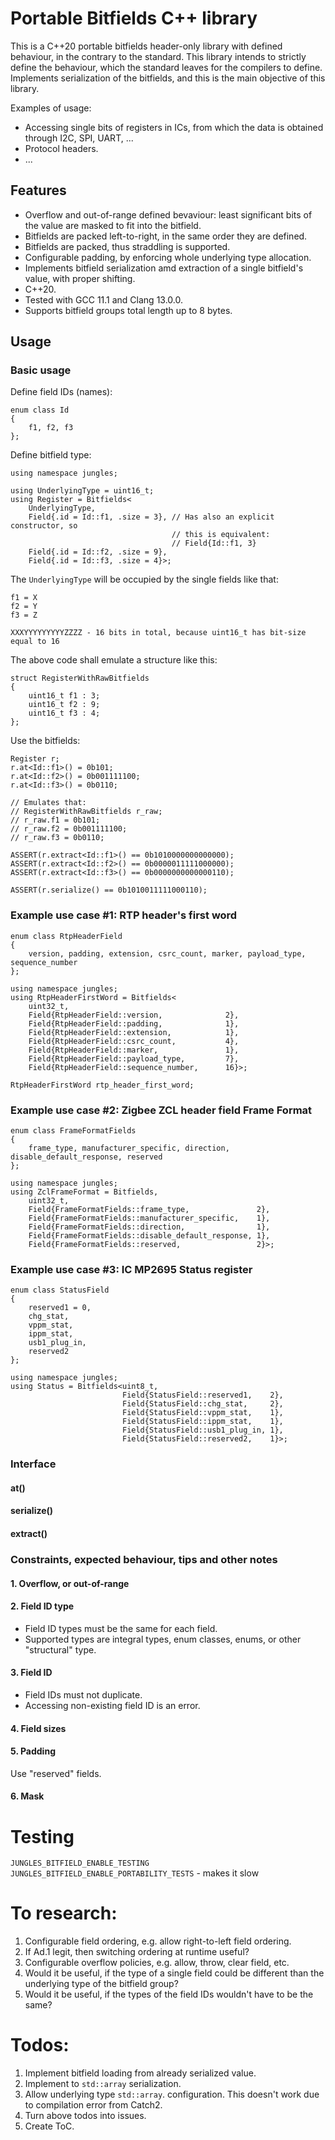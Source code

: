 # Portable Bitfields C++ library

This is a C++20 portable bitfields header-only library with defined behaviour, in the contrary to the standard. 
This library intends to strictly define the behaviour, which the standard leaves for the compilers to 
define. Implements serialization of the bitfields, and this is the main objective of this library.

Examples of usage:

* Accessing single bits of registers in ICs, from which the data is obtained through I2C, SPI, UART, ...
* Protocol headers.
* ...

## Features

* Overflow and out-of-range defined bevaviour: least significant bits of the value are masked to fit into the bitfield.
* Bitfields are packed left-to-right, in the same order they are defined.
* Bitfields are packed, thus straddling is supported.
* Configurable padding, by enforcing whole underlying type allocation.
* Implements bitfield serialization amd extraction of a single bitfield's value, with proper shifting.
* C++20.
* Tested with GCC 11.1 and Clang 13.0.0.
* Supports bitfield groups total length up to 8 bytes.

## Usage

### Basic usage

Define field IDs (names):

```
enum class Id
{
    f1, f2, f3
};
```

Define bitfield type:

```
using namespace jungles;

using UnderlyingType = uint16_t;
using Register = Bitfields<
    UnderlyingType, 
    Field{.id = Id::f1, .size = 3}, // Has also an explicit constructor, so
                                    // this is equivalent: 
                                    // Field{Id::f1, 3}
    Field{.id = Id::f2, .size = 9}, 
    Field{.id = Id::f3, .size = 4}>; 

```

The `UnderlyingType` will be occupied by the single fields like that:

```
f1 = X
f2 = Y
f3 = Z

XXXYYYYYYYYYZZZZ - 16 bits in total, because uint16_t has bit-size equal to 16
```

The above code shall emulate a structure like this:

```
struct RegisterWithRawBitfields
{
    uint16_t f1 : 3;
    uint16_t f2 : 9;
    uint16_t f3 : 4;
};
```

Use the bitfields:

```
Register r;
r.at<Id::f1>() = 0b101;
r.at<Id::f2>() = 0b001111100;
r.at<Id::f3>() = 0b0110;

// Emulates that:
// RegisterWithRawBitfields r_raw;
// r_raw.f1 = 0b101; 
// r_raw.f2 = 0b001111100; 
// r_raw.f3 = 0b0110; 

ASSERT(r.extract<Id::f1>() == 0b1010000000000000);
ASSERT(r.extract<Id::f2>() == 0b0000011111000000);
ASSERT(r.extract<Id::f3>() == 0b0000000000000110);

ASSERT(r.serialize() == 0b1010011111000110);

```

### Example use case #1: RTP header's first word

```
enum class RtpHeaderField
{
    version, padding, extension, csrc_count, marker, payload_type, sequence_number
};

using namespace jungles;
using RtpHeaderFirstWord = Bitfields<
    uint32_t,
    Field{RtpHeaderField::version,              2},
    Field{RtpHeaderField::padding,              1},
    Field{RtpHeaderField::extension,            1},
    Field{RtpHeaderField::csrc_count,           4},
    Field{RtpHeaderField::marker,               1},
    Field{RtpHeaderField::payload_type,         7},
    Field{RtpHeaderField::sequence_number,      16}>;

RtpHeaderFirstWord rtp_header_first_word;
```

### Example use case #2: Zigbee ZCL header field Frame Format

```
enum class FrameFormatFields
{
    frame_type, manufacturer_specific, direction, disable_default_response, reserved
};

using namespace jungles;
using ZclFrameFormat = Bitfields,
    uint32_t,
    Field{FrameFormatFields::frame_type,               2},
    Field{FrameFormatFields::manufacturer_specific,    1},
    Field{FrameFormatFields::direction,                1},
    Field{FrameFormatFields::disable_default_response, 1},
    Field{FrameFormatFields::reserved,                 2}>;
```

### Example use case #3: IC MP2695 Status register

```
enum class StatusField
{
    reserved1 = 0,
    chg_stat,
    vppm_stat,
    ippm_stat,
    usb1_plug_in,
    reserved2
};

using namespace jungles;
using Status = Bitfields<uint8_t, 
                         Field{StatusField::reserved1,    2}, 
                         Field{StatusField::chg_stat,     2},
                         Field{StatusField::vppm_stat,    1},
                         Field{StatusField::ippm_stat,    1},
                         Field{StatusField::usb1_plug_in, 1},
                         Field{StatusField::reserved2,    1}>;
```

### Interface

#### at()

#### serialize()

#### extract()

### Constraints, expected behaviour, tips and other notes

#### 1. Overflow, or out-of-range

#### 2. Field ID type

* Field ID types must be the same for each field.
* Supported types are integral types, enum classes, enums, or other "structural" type.

#### 3. Field ID

* Field IDs must not duplicate.
* Accessing non-existing field ID is an error.

#### 4. Field sizes

#### 5. Padding

Use "reserved" fields.

#### 6. Mask

# Testing

`JUNGLES_BITFIELD_ENABLE_TESTING`
`JUNGLES_BITFIELD_ENABLE_PORTABILITY_TESTS` - makes it slow

# To research:

1. Configurable field ordering, e.g. allow right-to-left field ordering.
2. If Ad.1 legit, then switching ordering at runtime useful?
3. Configurable overflow policies, e.g. allow, throw, clear field, etc.
4. Would it be useful, if the type of a single field could be different than the underlying type of the bitfield group?
5. Would it be useful, if the types of the field IDs wouldn't have to be the same?

# Todos:

1. Implement bitfield loading from already serialized value.
2. Implement to `std::array` serialization.
3. Allow underlying type `std::array`.
configuration. This doesn't work due to compilation error from Catch2.
4. Turn above todos into issues.
5. Create ToC.
